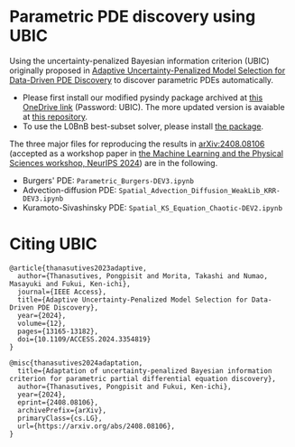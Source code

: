 # Parametric PDE discovery using UBIC 
Using the uncertainty-penalized Bayesian information criterion (UBIC) originally proposed in [Adaptive Uncertainty-Penalized Model Selection for Data-Driven PDE Discovery](https://ieeexplore.ieee.org/document/10401233) to discover parametric PDEs automatically.

- Please first install our modified pysindy package archived at [this OneDrive link](https://1drv.ms/u/c/39cecf604f8b30de/Ed4wi09gz84ggDl7AAAAAAABgZ89ebMdSRESd2a8jiF01w?e=6m0EXl) (Password: UBIC). The more updated version is avaiable at [this repository](https://github.com/Pongpisit-Thanasutives/pysindy).
- To use the L0BnB best-subset solver, please install [the package](https://github.com/Pongpisit-Thanasutives/l0bnb).

The three major files for reproducing the results in [arXiv:2408.08106](https://www.arxiv.org/abs/2408.08106) (accepted as a workshop paper in [the Machine Learning and the Physical Sciences workshop, NeurIPS 2024](https://ml4physicalsciences.github.io/2024/)) are in the following.

- Burgers' PDE: `Parametric_Burgers-DEV3.ipynb`
- Advection-diffusion PDE: `Spatial_Advection_Diffusion_WeakLib_KRR-DEV3.ipynb`
- Kuramoto-Sivashinsky PDE: `Spatial_KS_Equation_Chaotic-DEV2.ipynb`

# Citing UBIC

```
@article{thanasutives2023adaptive,
  author={Thanasutives, Pongpisit and Morita, Takashi and Numao, Masayuki and Fukui, Ken-ichi},
  journal={IEEE Access},
  title={Adaptive Uncertainty-Penalized Model Selection for Data-Driven PDE Discovery},
  year={2024},
  volume={12},
  pages={13165-13182},
  doi={10.1109/ACCESS.2024.3354819}
}

@misc{thanasutives2024adaptation,
  title={Adaptation of uncertainty-penalized Bayesian information criterion for parametric partial differential equation discovery}, 
  author={Thanasutives, Pongpisit and Fukui, Ken-ichi},
  year={2024},
  eprint={2408.08106},
  archivePrefix={arXiv},
  primaryClass={cs.LG},
  url={https://arxiv.org/abs/2408.08106}, 
}
```

